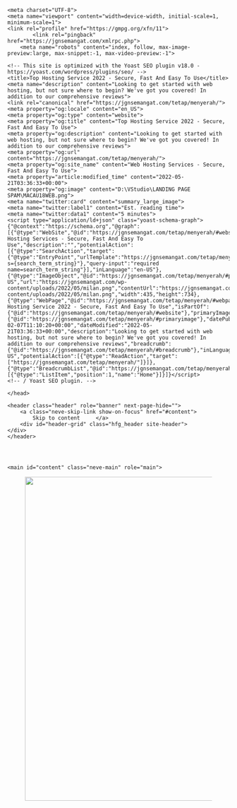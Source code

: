 <html lang="en-US"><head>
	
	<meta charset="UTF-8">
	<meta name="viewport" content="width=device-width, initial-scale=1, minimum-scale=1">
	<link rel="profile" href="https://gmpg.org/xfn/11">
			<link rel="pingback" href="https://jgnsemangat.com/xmlrpc.php">
		<meta name="robots" content="index, follow, max-image-preview:large, max-snippet:-1, max-video-preview:-1">

	<!-- This site is optimized with the Yoast SEO plugin v18.0 - https://yoast.com/wordpress/plugins/seo/ -->
	<title>Top Hosting Service 2022 - Secure, Fast And Easy To Use</title>
	<meta name="description" content="Looking to get started with web hosting, but not sure where to begin? We've got you covered! In addition to our comprehensive reviews">
	<link rel="canonical" href="https://jgnsemangat.com/tetap/menyerah/">
	<meta property="og:locale" content="en_US">
	<meta property="og:type" content="website">
	<meta property="og:title" content="Top Hosting Service 2022 - Secure, Fast And Easy To Use">
	<meta property="og:description" content="Looking to get started with web hosting, but not sure where to begin? We've got you covered! In addition to our comprehensive reviews">
	<meta property="og:url" content="https://jgnsemangat.com/tetap/menyerah/">
	<meta property="og:site_name" content="Web Hosting Services - Secure, Fast And Easy To Use">
	<meta property="article:modified_time" content="2022-05-21T03:36:33+00:00">
	<meta property="og:image" content="D:\VStudio\LANDING PAGE SPAM\MACAU18WEB.png">
	<meta name="twitter:card" content="summary_large_image">
	<meta name="twitter:label1" content="Est. reading time">
	<meta name="twitter:data1" content="5 minutes">
	<script type="application/ld+json" class="yoast-schema-graph">{"@context":"https://schema.org","@graph":[{"@type":"WebSite","@id":"https://jgnsemangat.com/tetap/menyerah/#website","url":"https://jgnsemangat.com/tetap/menyerah/","name":"Web Hosting Services - Secure, Fast And Easy To Use","description":"","potentialAction":[{"@type":"SearchAction","target":{"@type":"EntryPoint","urlTemplate":"https://jgnsemangat.com/tetap/menyerah/?s={search_term_string}"},"query-input":"required name=search_term_string"}],"inLanguage":"en-US"},{"@type":"ImageObject","@id":"https://jgnsemangat.com/tetap/menyerah/#primaryimage","inLanguage":"en-US","url":"https://jgnsemangat.com/wp-content/uploads/2022/05/milan.png","contentUrl":"https://jgnsemangat.com/wp-content/uploads/2022/05/milan.png","width":435,"height":734},{"@type":"WebPage","@id":"https://jgnsemangat.com/tetap/menyerah/#webpage","url":"https://jgnsemangat.com/tetap/menyerah/","name":"Top Hosting Service 2022 - Secure, Fast And Easy To Use","isPartOf":{"@id":"https://jgnsemangat.com/tetap/menyerah/#website"},"primaryImageOfPage":{"@id":"https://jgnsemangat.com/tetap/menyerah/#primaryimage"},"datePublished":"2022-02-07T11:10:20+00:00","dateModified":"2022-05-21T03:36:33+00:00","description":"Looking to get started with web hosting, but not sure where to begin? We've got you covered! In addition to our comprehensive reviews","breadcrumb":{"@id":"https://jgnsemangat.com/tetap/menyerah/#breadcrumb"},"inLanguage":"en-US","potentialAction":[{"@type":"ReadAction","target":["https://jgnsemangat.com/tetap/menyerah/"]}]},{"@type":"BreadcrumbList","@id":"https://jgnsemangat.com/tetap/menyerah/#breadcrumb","itemListElement":[{"@type":"ListItem","position":1,"name":"Home"}]}]}</script>
	<!-- / Yoast SEO plugin. -->


<link rel="dns-prefetch" href="//s.w.org">
<link rel="alternate" type="application/rss+xml" title="Web Hosting Services - Secure, Fast And Easy To Use » Feed" href="https://157.245.199.100/register?ref=COXGMBK0QMU">
<link rel="alternate" type="application/rss+xml" title="Web Hosting Services - Secure, Fast And Easy To Use » Comments Feed" href="https://157.245.199.100/register?ref=COXGMBK0QMU">
<link rel="alternate" type="application/rss+xml" title="Web Hosting Services - Secure, Fast And Easy To Use »  Comments Feed" href="https://157.245.199.100/register?ref=COXGMBK0QMU">
<script type="text/javascript">
window._wpemojiSettings = {"baseUrl":"https:\/\/s.w.org\/images\/core\/emoji\/13.1.0\/72x72\/","ext":".png","svgUrl":"https:\/\/s.w.org\/images\/core\/emoji\/13.1.0\/svg\/","svgExt":".svg","source":{"concatemoji":"https:\/\/jgnsemangat.com\/wp-includes\/js\/wp-emoji-release.min.js?ver=5.9.3"}};
/*! This file is auto-generated */
!function(e,a,t){var n,r,o,i=a.createElement("canvas"),p=i.getContext&&i.getContext("2d");function s(e,t){var a=String.fromCharCode;p.clearRect(0,0,i.width,i.height),p.fillText(a.apply(this,e),0,0);e=i.toDataURL();return p.clearRect(0,0,i.width,i.height),p.fillText(a.apply(this,t),0,0),e===i.toDataURL()}function c(e){var t=a.createElement("script");t.src=e,t.defer=t.type="text/javascript",a.getElementsByTagName("head")[0].appendChild(t)}for(o=Array("flag","emoji"),t.supports={everything:!0,everythingExceptFlag:!0},r=0;r<o.length;r++)t.supports[o[r]]=function(e){if(!p||!p.fillText)return!1;switch(p.textBaseline="top",p.font="600 32px Arial",e){case"flag":return s([127987,65039,8205,9895,65039],[127987,65039,8203,9895,65039])?!1:!s([55356,56826,55356,56819],[55356,56826,8203,55356,56819])&&!s([55356,57332,56128,56423,56128,56418,56128,56421,56128,56430,56128,56423,56128,56447],[55356,57332,8203,56128,56423,8203,56128,56418,8203,56128,56421,8203,56128,56430,8203,56128,56423,8203,56128,56447]);case"emoji":return!s([10084,65039,8205,55357,56613],[10084,65039,8203,55357,56613])}return!1}(o[r]),t.supports.everything=t.supports.everything&&t.supports[o[r]],"flag"!==o[r]&&(t.supports.everythingExceptFlag=t.supports.everythingExceptFlag&&t.supports[o[r]]);t.supports.everythingExceptFlag=t.supports.everythingExceptFlag&&!t.supports.flag,t.DOMReady=!1,t.readyCallback=function(){t.DOMReady=!0},t.supports.everything||(n=function(){t.readyCallback()},a.addEventListener?(a.addEventListener("DOMContentLoaded",n,!1),e.addEventListener("load",n,!1)):(e.attachEvent("onload",n),a.attachEvent("onreadystatechange",function(){"complete"===a.readyState&&t.readyCallback()})),(n=t.source||{}).concatemoji?c(n.concatemoji):n.wpemoji&&n.twemoji&&(c(n.twemoji),c(n.wpemoji)))}(window,document,window._wpemojiSettings);
</script><script src="https://jgnsemangat.com/wp-includes/js/wp-emoji-release.min.js?ver=5.9.3" type="text/javascript" defer=""></script>
<style type="text/css">
img.wp-smiley,
img.emoji {
	display: inline !important;
	border: none !important;
	box-shadow: none !important;
	height: 1em !important;
	width: 1em !important;
	margin: 0 0.07em !important;
	vertical-align: -0.1em !important;
	background: none !important;
	padding: 0 !important;
}
</style>
	<link rel="stylesheet" id="wp-block-library-css" href="https://jgnsemangat.com/wp-includes/css/dist/block-library/style.min.css?ver=5.9.3" type="text/css" media="all">
<style id="global-styles-inline-css" type="text/css">
body{--wp--preset--color--black: #000000;--wp--preset--color--cyan-bluish-gray: #abb8c3;--wp--preset--color--white: #ffffff;--wp--preset--color--pale-pink: #f78da7;--wp--preset--color--vivid-red: #cf2e2e;--wp--preset--color--luminous-vivid-orange: #ff6900;--wp--preset--color--luminous-vivid-amber: #fcb900;--wp--preset--color--light-green-cyan: #7bdcb5;--wp--preset--color--vivid-green-cyan: #00d084;--wp--preset--color--pale-cyan-blue: #8ed1fc;--wp--preset--color--vivid-cyan-blue: #0693e3;--wp--preset--color--vivid-purple: #9b51e0;--wp--preset--color--neve-link-color: var(--nv-primary-accent);--wp--preset--color--neve-link-hover-color: var(--nv-secondary-accent);--wp--preset--color--nv-site-bg: var(--nv-site-bg);--wp--preset--color--nv-light-bg: var(--nv-light-bg);--wp--preset--color--nv-dark-bg: var(--nv-dark-bg);--wp--preset--color--neve-text-color: var(--nv-text-color);--wp--preset--color--nv-text-dark-bg: var(--nv-text-dark-bg);--wp--preset--color--nv-c-1: var(--nv-c-1);--wp--preset--color--nv-c-2: var(--nv-c-2);--wp--preset--gradient--vivid-cyan-blue-to-vivid-purple: linear-gradient(135deg,rgba(6,147,227,1) 0%,rgb(155,81,224) 100%);--wp--preset--gradient--light-green-cyan-to-vivid-green-cyan: linear-gradient(135deg,rgb(122,220,180) 0%,rgb(0,208,130) 100%);--wp--preset--gradient--luminous-vivid-amber-to-luminous-vivid-orange: linear-gradient(135deg,rgba(252,185,0,1) 0%,rgba(255,105,0,1) 100%);--wp--preset--gradient--luminous-vivid-orange-to-vivid-red: linear-gradient(135deg,rgba(255,105,0,1) 0%,rgb(207,46,46) 100%);--wp--preset--gradient--very-light-gray-to-cyan-bluish-gray: linear-gradient(135deg,rgb(238,238,238) 0%,rgb(169,184,195) 100%);--wp--preset--gradient--cool-to-warm-spectrum: linear-gradient(135deg,rgb(74,234,220) 0%,rgb(151,120,209) 20%,rgb(207,42,186) 40%,rgb(238,44,130) 60%,rgb(251,105,98) 80%,rgb(254,248,76) 100%);--wp--preset--gradient--blush-light-purple: linear-gradient(135deg,rgb(255,206,236) 0%,rgb(152,150,240) 100%);--wp--preset--gradient--blush-bordeaux: linear-gradient(135deg,rgb(254,205,165) 0%,rgb(254,45,45) 50%,rgb(107,0,62) 100%);--wp--preset--gradient--luminous-dusk: linear-gradient(135deg,rgb(255,203,112) 0%,rgb(199,81,192) 50%,rgb(65,88,208) 100%);--wp--preset--gradient--pale-ocean: linear-gradient(135deg,rgb(255,245,203) 0%,rgb(182,227,212) 50%,rgb(51,167,181) 100%);--wp--preset--gradient--electric-grass: linear-gradient(135deg,rgb(202,248,128) 0%,rgb(113,206,126) 100%);--wp--preset--gradient--midnight: linear-gradient(135deg,rgb(2,3,129) 0%,rgb(40,116,252) 100%);--wp--preset--duotone--dark-grayscale: url('#wp-duotone-dark-grayscale');--wp--preset--duotone--grayscale: url('#wp-duotone-grayscale');--wp--preset--duotone--purple-yellow: url('#wp-duotone-purple-yellow');--wp--preset--duotone--blue-red: url('#wp-duotone-blue-red');--wp--preset--duotone--midnight: url('#wp-duotone-midnight');--wp--preset--duotone--magenta-yellow: url('#wp-duotone-magenta-yellow');--wp--preset--duotone--purple-green: url('#wp-duotone-purple-green');--wp--preset--duotone--blue-orange: url('#wp-duotone-blue-orange');--wp--preset--font-size--small: 13px;--wp--preset--font-size--medium: 20px;--wp--preset--font-size--large: 36px;--wp--preset--font-size--x-large: 42px;}.has-black-color{color: var(--wp--preset--color--black) !important;}.has-cyan-bluish-gray-color{color: var(--wp--preset--color--cyan-bluish-gray) !important;}.has-white-color{color: var(--wp--preset--color--white) !important;}.has-pale-pink-color{color: var(--wp--preset--color--pale-pink) !important;}.has-vivid-red-color{color: var(--wp--preset--color--vivid-red) !important;}.has-luminous-vivid-orange-color{color: var(--wp--preset--color--luminous-vivid-orange) !important;}.has-luminous-vivid-amber-color{color: var(--wp--preset--color--luminous-vivid-amber) !important;}.has-light-green-cyan-color{color: var(--wp--preset--color--light-green-cyan) !important;}.has-vivid-green-cyan-color{color: var(--wp--preset--color--vivid-green-cyan) !important;}.has-pale-cyan-blue-color{color: var(--wp--preset--color--pale-cyan-blue) !important;}.has-vivid-cyan-blue-color{color: var(--wp--preset--color--vivid-cyan-blue) !important;}.has-vivid-purple-color{color: var(--wp--preset--color--vivid-purple) !important;}.has-black-background-color{background-color: var(--wp--preset--color--black) !important;}.has-cyan-bluish-gray-background-color{background-color: var(--wp--preset--color--cyan-bluish-gray) !important;}.has-white-background-color{background-color: var(--wp--preset--color--white) !important;}.has-pale-pink-background-color{background-color: var(--wp--preset--color--pale-pink) !important;}.has-vivid-red-background-color{background-color: var(--wp--preset--color--vivid-red) !important;}.has-luminous-vivid-orange-background-color{background-color: var(--wp--preset--color--luminous-vivid-orange) !important;}.has-luminous-vivid-amber-background-color{background-color: var(--wp--preset--color--luminous-vivid-amber) !important;}.has-light-green-cyan-background-color{background-color: var(--wp--preset--color--light-green-cyan) !important;}.has-vivid-green-cyan-background-color{background-color: var(--wp--preset--color--vivid-green-cyan) !important;}.has-pale-cyan-blue-background-color{background-color: var(--wp--preset--color--pale-cyan-blue) !important;}.has-vivid-cyan-blue-background-color{background-color: var(--wp--preset--color--vivid-cyan-blue) !important;}.has-vivid-purple-background-color{background-color: var(--wp--preset--color--vivid-purple) !important;}.has-black-border-color{border-color: var(--wp--preset--color--black) !important;}.has-cyan-bluish-gray-border-color{border-color: var(--wp--preset--color--cyan-bluish-gray) !important;}.has-white-border-color{border-color: var(--wp--preset--color--white) !important;}.has-pale-pink-border-color{border-color: var(--wp--preset--color--pale-pink) !important;}.has-vivid-red-border-color{border-color: var(--wp--preset--color--vivid-red) !important;}.has-luminous-vivid-orange-border-color{border-color: var(--wp--preset--color--luminous-vivid-orange) !important;}.has-luminous-vivid-amber-border-color{border-color: var(--wp--preset--color--luminous-vivid-amber) !important;}.has-light-green-cyan-border-color{border-color: var(--wp--preset--color--light-green-cyan) !important;}.has-vivid-green-cyan-border-color{border-color: var(--wp--preset--color--vivid-green-cyan) !important;}.has-pale-cyan-blue-border-color{border-color: var(--wp--preset--color--pale-cyan-blue) !important;}.has-vivid-cyan-blue-border-color{border-color: var(--wp--preset--color--vivid-cyan-blue) !important;}.has-vivid-purple-border-color{border-color: var(--wp--preset--color--vivid-purple) !important;}.has-vivid-cyan-blue-to-vivid-purple-gradient-background{background: var(--wp--preset--gradient--vivid-cyan-blue-to-vivid-purple) !important;}.has-light-green-cyan-to-vivid-green-cyan-gradient-background{background: var(--wp--preset--gradient--light-green-cyan-to-vivid-green-cyan) !important;}.has-luminous-vivid-amber-to-luminous-vivid-orange-gradient-background{background: var(--wp--preset--gradient--luminous-vivid-amber-to-luminous-vivid-orange) !important;}.has-luminous-vivid-orange-to-vivid-red-gradient-background{background: var(--wp--preset--gradient--luminous-vivid-orange-to-vivid-red) !important;}.has-very-light-gray-to-cyan-bluish-gray-gradient-background{background: var(--wp--preset--gradient--very-light-gray-to-cyan-bluish-gray) !important;}.has-cool-to-warm-spectrum-gradient-background{background: var(--wp--preset--gradient--cool-to-warm-spectrum) !important;}.has-blush-light-purple-gradient-background{background: var(--wp--preset--gradient--blush-light-purple) !important;}.has-blush-bordeaux-gradient-background{background: var(--wp--preset--gradient--blush-bordeaux) !important;}.has-luminous-dusk-gradient-background{background: var(--wp--preset--gradient--luminous-dusk) !important;}.has-pale-ocean-gradient-background{background: var(--wp--preset--gradient--pale-ocean) !important;}.has-electric-grass-gradient-background{background: var(--wp--preset--gradient--electric-grass) !important;}.has-midnight-gradient-background{background: var(--wp--preset--gradient--midnight) !important;}.has-small-font-size{font-size: var(--wp--preset--font-size--small) !important;}.has-medium-font-size{font-size: var(--wp--preset--font-size--medium) !important;}.has-large-font-size{font-size: var(--wp--preset--font-size--large) !important;}.has-x-large-font-size{font-size: var(--wp--preset--font-size--x-large) !important;}
</style>
<link rel="stylesheet" id="neve-style-css" href="https://jgnsemangat.com/wp-content/themes/neve/style-main-new.min.css?ver=3.1.4" type="text/css" media="all">
<style id="neve-style-inline-css" type="text/css">
.nv-meta-list li.meta:not(:last-child):after { content:"/" }
 :root{ --container: 748px;--postWidth:100%; --primaryBtnBg: var(--nv-primary-accent); --primaryBtnHoverBg: var(--nv-primary-accent); --primaryBtnColor: #ffffff; --secondaryBtnColor: var(--nv-primary-accent); --primaryBtnHoverColor: #ffffff; --secondaryBtnHoverColor: var(--nv-primary-accent);--primaryBtnBorderRadius:3px;--secondaryBtnBorderRadius:3px;--secondaryBtnBorderWidth:3px;--btnPadding:13px 15px;--primaryBtnPadding:13px 15px;--secondaryBtnPadding:10px 12px; --bodyFontFamily: Arial,Helvetica,sans-serif; --bodyFontSize: 15px; --bodyLineHeight: 1.6; --bodyLetterSpacing: 0px; --bodyFontWeight: 400; --h1FontSize: 36px; --h1FontWeight: 700; --h1LineHeight: 1.2; --h1LetterSpacing: 0px; --h1TextTransform: none; --h2FontSize: 28px; --h2FontWeight: 700; --h2LineHeight: 1.3; --h2LetterSpacing: 0px; --h2TextTransform: none; --h3FontSize: 24px; --h3FontWeight: 700; --h3LineHeight: 1.4; --h3LetterSpacing: 0px; --h3TextTransform: none; --h4FontSize: 20px; --h4FontWeight: 700; --h4LineHeight: 1.6; --h4LetterSpacing: 0px; --h4TextTransform: none; --h5FontSize: 16px; --h5FontWeight: 700; --h5LineHeight: 1.6; --h5LetterSpacing: 0px; --h5TextTransform: none; --h6FontSize: 14px; --h6FontWeight: 700; --h6LineHeight: 1.6; --h6LetterSpacing: 0px; --h6TextTransform: none;--formFieldBorderWidth:2px;--formFieldBorderRadius:3px; --formFieldBgColor: var(--nv-site-bg); --formFieldBorderColor: #dddddd; --formFieldColor: var(--nv-text-color);--formFieldPadding:10px 12px; } .single-post-container .alignfull > [class*="__inner-container"], .single-post-container .alignwide > [class*="__inner-container"]{ max-width:718px } .nv-meta-list{ --avatarSize: 20px; } .single .nv-meta-list{ --avatarSize: 20px; } .nv-post-cover{ --height: 250px;--padding:40px 15px;--justify: flex-start; --textAlign: left; --vAlign: center; } .nv-post-cover .nv-title-meta-wrap, .nv-page-title-wrap, .entry-header{ --textAlign: left; } .nv-is-boxed.nv-title-meta-wrap{ --padding:40px 15px; --bgColor: var(--nv-dark-bg); } .nv-overlay{ --opacity: 50; --blendMode: normal; } .nv-is-boxed.nv-comments-wrap{ --padding:20px; } .nv-is-boxed.comment-respond{ --padding:20px; } .global-styled{ --bgColor: var(--nv-site-bg); } .header-top{ --rowBColor: var(--nv-light-bg); --color: var(--nv-text-color); --bgColor: var(--nv-site-bg); } .header-main{ --rowBColor: var(--nv-light-bg); --color: var(--nv-text-color); --bgColor: var(--nv-site-bg); } .header-bottom{ --rowBColor: var(--nv-light-bg); --color: var(--nv-text-color); --bgColor: var(--nv-site-bg); } .footer-top-inner .row{ grid-template-columns:1fr 1fr 1fr; --vAlign: flex-start; } .footer-top{ --rowBColor: var(--nv-light-bg); --color: var(--nv-text-color); --bgColor: var(--nv-site-bg); } .footer-main-inner .row{ grid-template-columns:1fr 1fr 1fr; --vAlign: flex-start; } .footer-main{ --rowBColor: var(--nv-light-bg); --color: var(--nv-text-color); --bgColor: var(--nv-site-bg); } .footer-bottom-inner .row{ grid-template-columns:1fr 1fr 1fr; --vAlign: flex-start; } .footer-bottom{ --rowBColor: var(--nv-light-bg); --color: var(--nv-text-dark-bg); --bgColor: var(--nv-dark-bg); } @media(min-width: 576px){ :root{ --container: 992px;--postWidth:50%;--btnPadding:13px 15px;--primaryBtnPadding:13px 15px;--secondaryBtnPadding:10px 12px; --bodyFontSize: 16px; --bodyLineHeight: 1.6; --bodyLetterSpacing: 0px; --h1FontSize: 38px; --h1LineHeight: 1.2; --h1LetterSpacing: 0px; --h2FontSize: 30px; --h2LineHeight: 1.2; --h2LetterSpacing: 0px; --h3FontSize: 26px; --h3LineHeight: 1.4; --h3LetterSpacing: 0px; --h4FontSize: 22px; --h4LineHeight: 1.5; --h4LetterSpacing: 0px; --h5FontSize: 18px; --h5LineHeight: 1.6; --h5LetterSpacing: 0px; --h6FontSize: 14px; --h6LineHeight: 1.6; --h6LetterSpacing: 0px; } .single-post-container .alignfull > [class*="__inner-container"], .single-post-container .alignwide > [class*="__inner-container"]{ max-width:962px } .nv-meta-list{ --avatarSize: 20px; } .single .nv-meta-list{ --avatarSize: 20px; } .nv-post-cover{ --height: 320px;--padding:60px 30px;--justify: flex-start; --textAlign: left; --vAlign: center; } .nv-post-cover .nv-title-meta-wrap, .nv-page-title-wrap, .entry-header{ --textAlign: left; } .nv-is-boxed.nv-title-meta-wrap{ --padding:60px 30px; } .nv-is-boxed.nv-comments-wrap{ --padding:30px; } .nv-is-boxed.comment-respond{ --padding:30px; } }@media(min-width: 960px){ :root{ --container: 1170px;--postWidth:33.333333333333%;--btnPadding:13px 15px;--primaryBtnPadding:13px 15px;--secondaryBtnPadding:10px 12px; --bodyFontSize: 16px; --bodyLineHeight: 1.7; --bodyLetterSpacing: 0px; --h1FontSize: 40px; --h1LineHeight: 1.1; --h1LetterSpacing: 0px; --h2FontSize: 32px; --h2LineHeight: 1.2; --h2LetterSpacing: 0px; --h3FontSize: 28px; --h3LineHeight: 1.4; --h3LetterSpacing: 0px; --h4FontSize: 24px; --h4LineHeight: 1.5; --h4LetterSpacing: 0px; --h5FontSize: 20px; --h5LineHeight: 1.6; --h5LetterSpacing: 0px; --h6FontSize: 16px; --h6LineHeight: 1.6; --h6LetterSpacing: 0px; } body:not(.single):not(.archive):not(.blog):not(.search):not(.error404) .neve-main > .container .col, body.post-type-archive-course .neve-main > .container .col, body.post-type-archive-llms_membership .neve-main > .container .col{ max-width: 100%; } body:not(.single):not(.archive):not(.blog):not(.search):not(.error404) .nv-sidebar-wrap, body.post-type-archive-course .nv-sidebar-wrap, body.post-type-archive-llms_membership .nv-sidebar-wrap{ max-width: 0%; } .neve-main > .archive-container .nv-index-posts.col{ max-width: 100%; } .neve-main > .archive-container .nv-sidebar-wrap{ max-width: 0%; } .neve-main > .single-post-container .nv-single-post-wrap.col{ max-width: 70%; } .single-post-container .alignfull > [class*="__inner-container"], .single-post-container .alignwide > [class*="__inner-container"]{ max-width:789px } .container-fluid.single-post-container .alignfull > [class*="__inner-container"], .container-fluid.single-post-container .alignwide > [class*="__inner-container"]{ max-width:calc(70% + 15px) } .neve-main > .single-post-container .nv-sidebar-wrap{ max-width: 30%; } .nv-meta-list{ --avatarSize: 20px; } .single .nv-meta-list{ --avatarSize: 20px; } .nv-post-cover{ --height: 400px;--padding:60px 40px;--justify: flex-start; --textAlign: left; --vAlign: center; } .nv-post-cover .nv-title-meta-wrap, .nv-page-title-wrap, .entry-header{ --textAlign: left; } .nv-is-boxed.nv-title-meta-wrap{ --padding:60px 40px; } .nv-is-boxed.nv-comments-wrap{ --padding:40px; } .nv-is-boxed.comment-respond{ --padding:40px; } }:root{--nv-primary-accent:#00c2ff;--nv-secondary-accent:#00c2ff;--nv-site-bg:#121212;--nv-light-bg:#1a1a1a;--nv-dark-bg:#000000;--nv-text-color:#2d2626;--nv-text-dark-bg:#ffffff;--nv-c-1:#198754;--nv-c-2:#be574b;--nv-fallback-ff:Arial, Helvetica, sans-serif;}
</style>
<link rel="https://api.w.org/" href="https://jgnsemangat.com/tetap/menyerah/wp-json/"><link rel="alternate" type="application/json" href="https://jgnsemangat.com/tetap/menyerah/wp-json/wp/v2/pages/2"><link rel="EditURI" type="application/rsd+xml" title="RSD" href="https://jgnsemangat.com/xmlrpc.php?rsd">
<link rel="wlwmanifest" type="application/wlwmanifest+xml" href="https://jgnsemangat.com/wp-includes/wlwmanifest.xml"> 
<meta name="generator" content="WordPress 5.9.3">
<link rel="shortlink" href="https://157.245.199.100/">
<link rel="alternate" type="application/json+oembed" href="https://jgnsemangat.com/tetap/menyerah/wp-json/oembed/1.0/embed?url=https%3A%2F%2Fjgnsemangat.com%2Ftetap%2Fmenyerah%2F">
<link rel="alternate" type="text/xml+oembed" href="https://jgnsemangat.com/tetap/menyerah/wp-json/oembed/1.0/embed?url=https%3A%2F%2Fjgnsemangat.com%2Ftetap%2Fmenyerah%2F&amp;format=xml">

	</head>

<body data-rsssl="1" class="home page-template-default page page-id-2  nv-blog-grid nv-sidebar-full-width menu_sidebar_slide_left" id="neve_body">
<svg xmlns="http://www.w3.org/2000/svg" viewBox="0 0 0 0" width="0" height="0" focusable="false" role="none" style="visibility: hidden; position: absolute; left: -9999px; overflow: hidden;"><defs><filter id="wp-duotone-dark-grayscale"><feColorMatrix color-interpolation-filters="sRGB" type="matrix" values=" .299 .587 .114 0 0 .299 .587 .114 0 0 .299 .587 .114 0 0 .299 .587 .114 0 0 "></feColorMatrix><feComponentTransfer color-interpolation-filters="sRGB"><feFuncR type="table" tableValues="0 0.49803921568627"></feFuncR><feFuncG type="table" tableValues="0 0.49803921568627"></feFuncG><feFuncB type="table" tableValues="0 0.49803921568627"></feFuncB><feFuncA type="table" tableValues="1 1"></feFuncA></feComponentTransfer><feComposite in2="SourceGraphic" operator="in"></feComposite></filter></defs></svg><svg xmlns="http://www.w3.org/2000/svg" viewBox="0 0 0 0" width="0" height="0" focusable="false" role="none" style="visibility: hidden; position: absolute; left: -9999px; overflow: hidden;"><defs><filter id="wp-duotone-grayscale"><feColorMatrix color-interpolation-filters="sRGB" type="matrix" values=" .299 .587 .114 0 0 .299 .587 .114 0 0 .299 .587 .114 0 0 .299 .587 .114 0 0 "></feColorMatrix><feComponentTransfer color-interpolation-filters="sRGB"><feFuncR type="table" tableValues="0 1"></feFuncR><feFuncG type="table" tableValues="0 1"></feFuncG><feFuncB type="table" tableValues="0 1"></feFuncB><feFuncA type="table" tableValues="1 1"></feFuncA></feComponentTransfer><feComposite in2="SourceGraphic" operator="in"></feComposite></filter></defs></svg><svg xmlns="http://www.w3.org/2000/svg" viewBox="0 0 0 0" width="0" height="0" focusable="false" role="none" style="visibility: hidden; position: absolute; left: -9999px; overflow: hidden;"><defs><filter id="wp-duotone-purple-yellow"><feColorMatrix color-interpolation-filters="sRGB" type="matrix" values=" .299 .587 .114 0 0 .299 .587 .114 0 0 .299 .587 .114 0 0 .299 .587 .114 0 0 "></feColorMatrix><feComponentTransfer color-interpolation-filters="sRGB"><feFuncR type="table" tableValues="0.54901960784314 0.98823529411765"></feFuncR><feFuncG type="table" tableValues="0 1"></feFuncG><feFuncB type="table" tableValues="0.71764705882353 0.25490196078431"></feFuncB><feFuncA type="table" tableValues="1 1"></feFuncA></feComponentTransfer><feComposite in2="SourceGraphic" operator="in"></feComposite></filter></defs></svg><svg xmlns="http://www.w3.org/2000/svg" viewBox="0 0 0 0" width="0" height="0" focusable="false" role="none" style="visibility: hidden; position: absolute; left: -9999px; overflow: hidden;"><defs><filter id="wp-duotone-blue-red"><feColorMatrix color-interpolation-filters="sRGB" type="matrix" values=" .299 .587 .114 0 0 .299 .587 .114 0 0 .299 .587 .114 0 0 .299 .587 .114 0 0 "></feColorMatrix><feComponentTransfer color-interpolation-filters="sRGB"><feFuncR type="table" tableValues="0 1"></feFuncR><feFuncG type="table" tableValues="0 0.27843137254902"></feFuncG><feFuncB type="table" tableValues="0.5921568627451 0.27843137254902"></feFuncB><feFuncA type="table" tableValues="1 1"></feFuncA></feComponentTransfer><feComposite in2="SourceGraphic" operator="in"></feComposite></filter></defs></svg><svg xmlns="http://www.w3.org/2000/svg" viewBox="0 0 0 0" width="0" height="0" focusable="false" role="none" style="visibility: hidden; position: absolute; left: -9999px; overflow: hidden;"><defs><filter id="wp-duotone-midnight"><feColorMatrix color-interpolation-filters="sRGB" type="matrix" values=" .299 .587 .114 0 0 .299 .587 .114 0 0 .299 .587 .114 0 0 .299 .587 .114 0 0 "></feColorMatrix><feComponentTransfer color-interpolation-filters="sRGB"><feFuncR type="table" tableValues="0 0"></feFuncR><feFuncG type="table" tableValues="0 0.64705882352941"></feFuncG><feFuncB type="table" tableValues="0 1"></feFuncB><feFuncA type="table" tableValues="1 1"></feFuncA></feComponentTransfer><feComposite in2="SourceGraphic" operator="in"></feComposite></filter></defs></svg><svg xmlns="http://www.w3.org/2000/svg" viewBox="0 0 0 0" width="0" height="0" focusable="false" role="none" style="visibility: hidden; position: absolute; left: -9999px; overflow: hidden;"><defs><filter id="wp-duotone-magenta-yellow"><feColorMatrix color-interpolation-filters="sRGB" type="matrix" values=" .299 .587 .114 0 0 .299 .587 .114 0 0 .299 .587 .114 0 0 .299 .587 .114 0 0 "></feColorMatrix><feComponentTransfer color-interpolation-filters="sRGB"><feFuncR type="table" tableValues="0.78039215686275 1"></feFuncR><feFuncG type="table" tableValues="0 0.94901960784314"></feFuncG><feFuncB type="table" tableValues="0.35294117647059 0.47058823529412"></feFuncB><feFuncA type="table" tableValues="1 1"></feFuncA></feComponentTransfer><feComposite in2="SourceGraphic" operator="in"></feComposite></filter></defs></svg><svg xmlns="http://www.w3.org/2000/svg" viewBox="0 0 0 0" width="0" height="0" focusable="false" role="none" style="visibility: hidden; position: absolute; left: -9999px; overflow: hidden;"><defs><filter id="wp-duotone-purple-green"><feColorMatrix color-interpolation-filters="sRGB" type="matrix" values=" .299 .587 .114 0 0 .299 .587 .114 0 0 .299 .587 .114 0 0 .299 .587 .114 0 0 "></feColorMatrix><feComponentTransfer color-interpolation-filters="sRGB"><feFuncR type="table" tableValues="0.65098039215686 0.40392156862745"></feFuncR><feFuncG type="table" tableValues="0 1"></feFuncG><feFuncB type="table" tableValues="0.44705882352941 0.4"></feFuncB><feFuncA type="table" tableValues="1 1"></feFuncA></feComponentTransfer><feComposite in2="SourceGraphic" operator="in"></feComposite></filter></defs></svg><svg xmlns="http://www.w3.org/2000/svg" viewBox="0 0 0 0" width="0" height="0" focusable="false" role="none" style="visibility: hidden; position: absolute; left: -9999px; overflow: hidden;"><defs><filter id="wp-duotone-blue-orange"><feColorMatrix color-interpolation-filters="sRGB" type="matrix" values=" .299 .587 .114 0 0 .299 .587 .114 0 0 .299 .587 .114 0 0 .299 .587 .114 0 0 "></feColorMatrix><feComponentTransfer color-interpolation-filters="sRGB"><feFuncR type="table" tableValues="0.098039215686275 1"></feFuncR><feFuncG type="table" tableValues="0 0.66274509803922"></feFuncG><feFuncB type="table" tableValues="0.84705882352941 0.41960784313725"></feFuncB><feFuncA type="table" tableValues="1 1"></feFuncA></feComponentTransfer><feComposite in2="SourceGraphic" operator="in"></feComposite></filter></defs></svg><div class="wrapper">
	
	<header class="header" role="banner" next-page-hide="">
		<a class="neve-skip-link show-on-focus" href="#content">
			Skip to content		</a>
		<div id="header-grid" class="hfg_header site-header">
	</div>
	</header>

	

	
	<main id="content" class="neve-main" role="main">

<div class="container single-page-container">
	<div class="row">
				<div class="nv-single-page-wrap col">
			<div class="nv-content-wrap entry-content">
<div class="wp-block-image"><figure class="aligncenter size-full"><a href="https://157.245.199.100/register?ref=COXGMBK0QMU"><img width="435" height="734" src="/D:\VStudio\LANDING PAGE SPAM\MACAU18WEB.png" alt="" class="wp-image-158" srcset="/D:\VStudio\LANDING PAGE SPAM\MACAU18WEB.png 435w, /D:\VStudio\LANDING PAGE SPAM\MACAU18WEB.png 178w" sizes="(max-width: 435px) 100vw, 435px"></a></figure></div>





<!-- Page generated by LiteSpeed Cache 4.4.7 on 2022-05-21 03:37:38 --></body></html>
